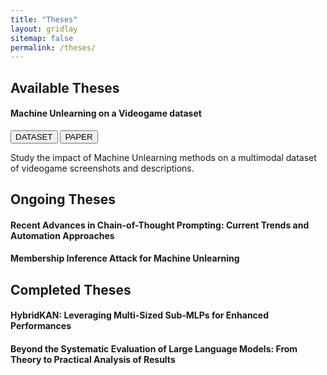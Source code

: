 ```yaml
---
title: "Theses"
layout: gridlay
sitemap: false
permalink: /theses/
---
```


<style>
img{
  border-radius: 10px;
}
iframe {
  width: 175px;
  display: inline;
  vertical-align:middle;
  <!-- margin-bottom:5px; -->
  <!-- margin-left:5px; -->
  <!-- border: 1px solid red; -->
}
.col-md-3 {
  margin:0;
  padding:0;
  margin-top:10px;
  margin-bottom:10px;
  display:block;
  overflow:hidden;
  text-align:center;
  display: table-cell;
  height: auto;
  float: none;
  background:white;
  border-radius:20px;
  <!-- border: 1px solid black; -->
}
</style>

## Available Theses

<div class="jumbotron">
<div class="row align-items-end">
<div class="col-md-12 col-sm-12">
<h4><b>Machine Unlearning on a Videogame dataset</b></h4>
<a href="https://huggingface.co/datasets/claudioDsi94/PlayMyData" target="_blank"><button class="btn btn-success btn-sm">DATASET</button></a>
<a href="{{ site.url }}{{ site.baseurl }}/papers/playmydata.pdf" target="_blank"><button class="btn btn-danger btn-sm">PAPER</button></a> 

Study the impact of Machine Unlearning methods on a multimodal dataset of videogame screenshots and descriptions.

</div>
</div>
</div>


## Ongoing Theses

<div class="jumbotron">
<div class="row align-items-end">
<div class="col-md-12 col-sm-12">
<h4><b>Recent Advances in Chain-of-Thought Prompting: Current Trends and Automation Approaches</b></h4>


</div>
</div>
</div>

<div class="jumbotron">
<div class="row align-items-end">
<div class="col-md-12 col-sm-12">
<h4><b>Membership Inference Attack for Machine Unlearning</b></h4>

</div>
</div>
</div>


## Completed Theses

<div class="jumbotron">
<div class="row align-items-end">
<div class="col-md-12 col-sm-12">
<h4><b>HybridKAN: Leveraging Multi-Sized Sub-MLPs for
Enhanced Performances</b></h4>

</div>
</div>
</div>

<div class="jumbotron">
<div class="row align-items-end">
<div class="col-md-12 col-sm-12">
<h4><b>Beyond the Systematic Evaluation of Large Language Models: From Theory to Practical Analysis
of Results</b></h4>

</div>
</div>
</div>

